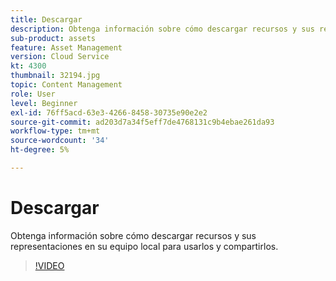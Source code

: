 ```yaml
---
title: Descargar
description: Obtenga información sobre cómo descargar recursos y sus representaciones en su equipo local para usarlos y compartirlos.
sub-product: assets
feature: Asset Management
version: Cloud Service
kt: 4300
thumbnail: 32194.jpg
topic: Content Management
role: User
level: Beginner
exl-id: 76ff5acd-63e3-4266-8458-30735e90e2e2
source-git-commit: ad203d7a34f5eff7de4768131c9b4ebae261da93
workflow-type: tm+mt
source-wordcount: '34'
ht-degree: 5%

---
```


# Descargar

Obtenga información sobre cómo descargar recursos y sus representaciones en su equipo local para usarlos y compartirlos.

>[!VIDEO](https://video.tv.adobe.com/v/35090/?quality=12&learn=on&hidetitle=true)
